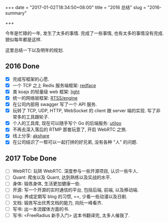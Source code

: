 +++
date = "2017-01-02T18:34:50+08:00"
title = "2016 总结"
slug = "2016-summary"

+++

今年是忙碌的一年, 发生了太多的事情. 完成了一些事情, 也有太多的事情没有完成. 貌似每年都是这样.

这里总结一下以及明年的规划.

## 2016 Done
- [x] 完成写框架的心愿.
- [x] 一个 TCP 之上 Redis 服务端框架: [redface](https://github.com/Akagi201/redface)
- [x] 类 koajs 的轻量级 web 框架: [light](https://github.com/Akagi201/light)
- [x] 统一的网络层框架: [RTSS/engine](https://github.com/osrtss/engine)
- [x] 在公司内部用 swagger 写了一个 API 服务.
- [x] 玩转了 TCP, UDP, HTTP, WebSocket 的 client 跟 server 端的实现. 写了非常多的工具跟轮子.
- [x] 个人的工具库, 现在可以随手写个 Go 的后端服务: [utilgo](https://github.com/Akagi201/utilgo)
- [x] 不再去深入落后的 RTMP 那套玩意了, 开启 WebRTC 之旅.
- [x] 线上分享: [akshare](https://github.com/Akagi201/akshare)
- [x] 在公司结识了一帮可以一起打拼的好兄弟, 没有各种 "人" 的问题.

## 2017 Tobe Done
- [ ] WebRTC: 玩转 WebRTC. 深度参与一些开源项目, 认识一些牛人.
- [ ] Quant: 爬虫以及 Quant, 达到熟练以及实战的水平.
- [ ] 身体: 锻炼身体, 生活更加健康一些.
- [ ] 开源: 写一个开源的实时通信的平台, 包括后端, 前端, 以及移动端.
- [ ] blog: 养成定期写 blog 的习惯, ==, 少看一些动漫以及日剧.
- [ ] 文档: 锻炼写出优秀文档的能力, 向阮一峰看齐.
- [ ] 写书: 出一本流媒体方面的书.
- [ ] 写书: <FreeRadius 新手入门> 这本书翻译完, 太多人催我了.
